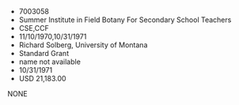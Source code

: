 * 7003058
* Summer Institute in Field Botany For Secondary School       Teachers
* CSE,CCF
* 11/10/1970,10/31/1971
* Richard Solberg, University of Montana
* Standard Grant
*   name not available
* 10/31/1971
* USD 21,183.00

NONE